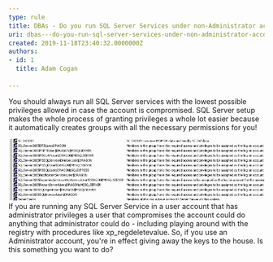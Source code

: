 ```yaml
---
type: rule
title: ​DBAs - Do you run SQL Server Services under non-Administrator accounts?
uri: dbas---do-you-run-sql-server-services-under-non-administrator-accounts
created: 2019-11-18T23:40:32.0000000Z
authors:
- id: 1
  title: Adam Cogan

---
```


You should always run all SQL Server services with the lowest possible privileges allowed in case the account is compromised. SQL Server setup makes the whole process of granting privileges a whole lot easier because it automatically creates groups with all the necessary permissions for you!
 
![SQL Server now creates groups for all the SQL Server services with the bare minimum permissions for you](SQLDatabases_RunAsAccount_GroupsCreated.png)
If you are running any SQL Server Service in a user account that has administrator privileges a user that compromises the account could do anything that administrator could do - including playing around with the registry with procedures like xp\_regdeletevalue. So, if you use an Administrator account, you're in effect giving away the keys to the house. Is this something you want to do?
